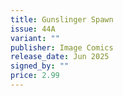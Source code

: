 ```yaml
---
title: Gunslinger Spawn
issue: 44A
variant: ""
publisher: Image Comics
release_date: Jun 2025
signed_by: ""
price: 2.99
---
```

